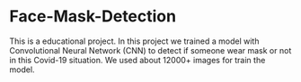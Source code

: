 # Face-Mask-Detection
This is a educational project. In this project we trained a model with Convolutional Neural Network (CNN) to detect if someone wear mask or not in this Covid-19 situation. We used about 12000+ images for train the model.
